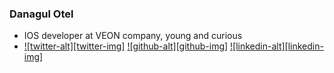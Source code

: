 ### Danagul Otel
- IOS developer at VEON company, young and curious
- [![twitter-alt][twitter-img]](https://twitter.com/danchokaa)
  [![github-alt][github-img]](https://github.com/danchokobo)
  [![linkedin-alt][linkedin-img]](https://www.linkedin.com/in/danagul-otel-9b841a122/)